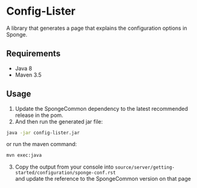 Config-Lister
=============

A library that generates a page that explains the configuration options in Sponge.

Requirements
------------

* Java 8
* Maven 3.5

Usage
-----

1. Update the SpongeCommon dependency to the latest recommended release in the pom.
2. And then run the generated jar file:

````bash
java -jar config-lister.jar
````

or run the maven command:

````bash
mvn exec:java
````

3. Copy the output from your console into `source/server/getting-started/configuration/sponge-conf.rst`  
   and update the reference to the SpongeCommon version on that page
